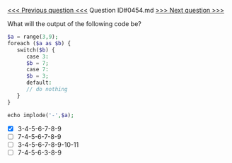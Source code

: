 [<<< Previous question <<<](0453.md)  Question ID#0454.md  [>>> Next question >>>](0455.md) 

What will the output of the following code be?

```php
$a = range(3,9);
foreach ($a as $b) {
   switch($b) {
      case 3:
      $b = 7;
      case 7:
      $b = 3;
      default:
      // do nothing
   }
}

echo implode('-',$a);
```

- [x] 3-4-5-6-7-8-9
- [ ] 7-4-5-6-7-8-9
- [ ] 3-4-5-6-7-8-9-10-11
- [ ] 7-4-5-6-3-8-9
